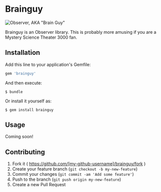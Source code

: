 # Brainguy

![Observer, AKA "Brain Guy"](http://static.tvtropes.org/pmwiki/pub/images/MST3K_Brain_Guy_7093.jpg)

Brainguy is an Observer library. This is probably more amusing if you are a 
Mystery Science Theater 3000 fan.

## Installation

Add this line to your application's Gemfile:

```ruby
gem 'brainguy'
```

And then execute:

    $ bundle

Or install it yourself as:

    $ gem install brainguy

## Usage

Coming soon!

## Contributing

1. Fork it ( https://github.com/[my-github-username]/brainguy/fork )
2. Create your feature branch (`git checkout -b my-new-feature`)
3. Commit your changes (`git commit -am 'Add some feature'`)
4. Push to the branch (`git push origin my-new-feature`)
5. Create a new Pull Request
